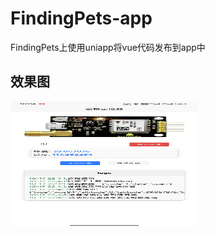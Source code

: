 # FindingPets-app
FindingPets上使用uniapp将vue代码发布到app中
## 效果图
<img src="show.jpg" alt="描述文本" width="300" height="200">

